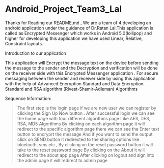 # Android_Project_Team3_Lal

Thanks for  Reading our README.md 
, 
We are a team of 4 developing an android application under the guidance of Dr.Ratan Lal.This application is  called as Encrypted Messenger which works in Android 5.0(lollipop) and higher for developing this application we have used Linear, Relative, Constraint layouts.

Introduction to our application

This application will Encrypt the message text on the device before sending the message to the sender  and the Decryption and verification will be done on the receiver side with this Encrypted Messenger application .
For secure messaging between the sender and receiver side by using this application with the help of Advanced Encryption Standard and Data Encryption Standard and RSA algorithm (Rivest-Shamir-Adleman) Algorithms

Sequence Information:
> The first step is the login page if we are new user we can register by clicking the Sign Up Now  button .
>After successful login we can see the home page with four different algorithms page Like AES, DES, RSA, MD5 Algorithms
> By clicking on each algorithm page it will redirect to the specific algorithm page there we can see the Enter text button to encryprt the message
>And if you want to send the output click on SEND button it redirected to the sharing options like bluetooth, sms etc.,
> By clicking on the reset password button it will take to the reset password page
>By clicking on the About it will redirect to the  about app page
>After clicking on logout and sign into the admin page it will redirect to admin page
